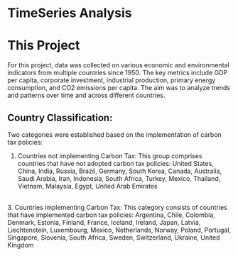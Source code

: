# TimeSeries Analysis 

# This Project
For this project, data was collected on various economic and environmental indicators from multiple countries since 1950. The key metrics include GDP per capita, corporate investment, industrial production, primary energy consumption, and CO2 emissions per capita. The aim was to analyze trends and patterns over time and across different countries.

## Country Classification:
Two categories were established based on the implementation of carbon tax policies:
<br>
1. Countries not implementing Carbon Tax: This group comprises countries that have not adopted carbon tax policies:
United States, China, India, Russia, Brazil, Germany, South Korea, Canada, Australia, Saudi Arabia, Iran, Indonesia, South Africa, Turkey, Mexico, Thailand, Vietnam, Malaysia, Egypt, United Arab Emirates
<br>
3. Countries implementing Carbon Tax: This category consists of countries that have implemented carbon tax policies:
Argentina, Chile, Colombia, Denmark, Estonia, Finland, France, Iceland, Ireland, Japan, Latvia, Liechtenstein, Luxembourg, Mexico, Netherlands, Norway, Poland, Portugal, Singapore, Slovenia, South Africa, Sweden, Switzerland, Ukraine, United Kingdom

